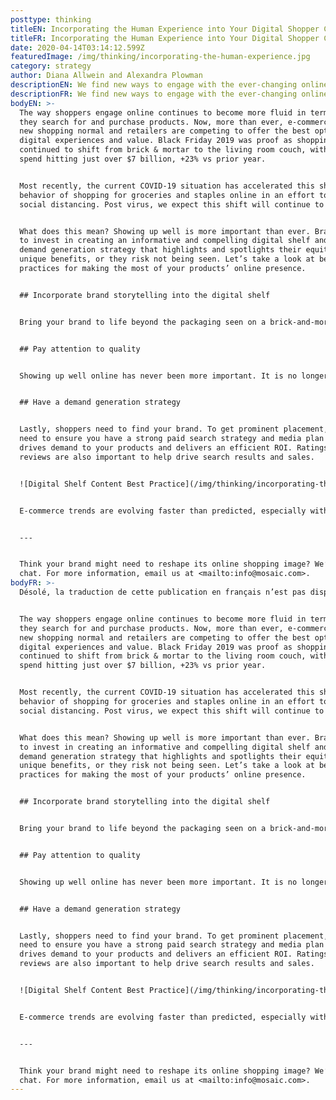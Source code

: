 ```yaml
---
posttype: thinking
titleEN: Incorporating the Human Experience into Your Digital Shopper Content
titleFR: Incorporating the Human Experience into Your Digital Shopper Content
date: 2020-04-14T03:14:12.599Z
featuredImage: /img/thinking/incorporating-the-human-experience.jpg
category: strategy
author: Diana Allwein and Alexandra Plowman
descriptionEN: We find new ways to engage with the ever-changing online shopper. Attention to quality in brand storytelling.
descriptionFR: We find new ways to engage with the ever-changing online shopper. Attention to quality in brand storytelling.
bodyEN: >-
  The way shoppers engage online continues to become more fluid in terms of how
  they search for and purchase products. Now, more than ever, e-commerce is the
  new shopping normal and retailers are competing to offer the best optimized
  digital experiences and value. Black Friday 2019 was proof as shopping
  continued to shift from brick & mortar to the living room couch, with online
  spend hitting just over $7 billion, +23% vs prior year.


  Most recently, the current COVID-19 situation has accelerated this shift in
  behavior of shopping for groceries and staples online in an effort to practice
  social distancing. Post virus, we expect this shift will continue to grow.


  What does this mean? Showing up well is more important than ever. Brands need
  to invest in creating an informative and compelling digital shelf and employ a
  demand generation strategy that highlights and spotlights their equity and
  unique benefits, or they risk not being seen. Let’s take a look at best
  practices for making the most of your products’ online presence.


  ## Incorporate brand storytelling into the digital shelf


  Bring your brand to life beyond the packaging seen on a brick-and-mortar shelf. Don’t simply fill in the blank templates with images and copy. Allow your shoppers to experience your brand. In addition to packaging and ingredients, it’s important to demonstrate why your brand is the best. Why would I buy it, how would I use it? Is it for me, or for a party? Is it a gift?


  ## Pay attention to quality


  Showing up well online has never been more important. It is no longer acceptable to simply upload low quality pictures of packaging and ingredient labels. Pictures need to reflect the quality of your brand. Ensure your packaging images are easy to read and are mobile optimized. Include secondary images that highlight usage occasions. Make sure the copy is clear, succinct and seamlessly includes organic search terms.


  ## Have a demand generation strategy


  Lastly, shoppers need to find your brand. To get prominent placement, you’ll
  need to ensure you have a strong paid search strategy and media plan that
  drives demand to your products and delivers an efficient ROI. Ratings and
  reviews are also important to help drive search results and sales.


  ![Digital Shelf Content Best Practice](/img/thinking/incorporating-the-human-experience/digital-shelf.png)


  E-commerce trends are evolving faster than predicted, especially with the recent pandemic. Brands that deliver a compelling experience and get the digital shelf fundamentals right are poised to win the e-commerce sale.


  ---


  Think your brand might need to reshape its online shopping image? We’d love to
  chat. For more information, email us at <mailto:info@mosaic.com>.
bodyFR: >-
  Désolé, la traduction de cette publication en français n’est pas disponible.


  The way shoppers engage online continues to become more fluid in terms of how
  they search for and purchase products. Now, more than ever, e-commerce is the
  new shopping normal and retailers are competing to offer the best optimized
  digital experiences and value. Black Friday 2019 was proof as shopping
  continued to shift from brick & mortar to the living room couch, with online
  spend hitting just over $7 billion, +23% vs prior year.


  Most recently, the current COVID-19 situation has accelerated this shift in
  behavior of shopping for groceries and staples online in an effort to practice
  social distancing. Post virus, we expect this shift will continue to grow.


  What does this mean? Showing up well is more important than ever. Brands need
  to invest in creating an informative and compelling digital shelf and employ a
  demand generation strategy that highlights and spotlights their equity and
  unique benefits, or they risk not being seen. Let’s take a look at best
  practices for making the most of your products’ online presence.


  ## Incorporate brand storytelling into the digital shelf


  Bring your brand to life beyond the packaging seen on a brick-and-mortar shelf. Don’t simply fill in the blank templates with images and copy. Allow your shoppers to experience your brand. In addition to packaging and ingredients, it’s important to demonstrate why your brand is the best. Why would I buy it, how would I use it? Is it for me, or for a party? Is it a gift?


  ## Pay attention to quality


  Showing up well online has never been more important. It is no longer acceptable to simply upload low quality pictures of packaging and ingredient labels. Pictures need to reflect the quality of your brand. Ensure your packaging images are easy to read and are mobile optimized. Include secondary images that highlight usage occasions. Make sure the copy is clear, succinct and seamlessly includes organic search terms.


  ## Have a demand generation strategy


  Lastly, shoppers need to find your brand. To get prominent placement, you’ll
  need to ensure you have a strong paid search strategy and media plan that
  drives demand to your products and delivers an efficient ROI. Ratings and
  reviews are also important to help drive search results and sales.


  ![Digital Shelf Content Best Practice](/img/thinking/incorporating-the-human-experience/digital-shelf.png)


  E-commerce trends are evolving faster than predicted, especially with the recent pandemic. Brands that deliver a compelling experience and get the digital shelf fundamentals right are poised to win the e-commerce sale.


  ---


  Think your brand might need to reshape its online shopping image? We’d love to
  chat. For more information, email us at <mailto:info@mosaic.com>.
---
```

